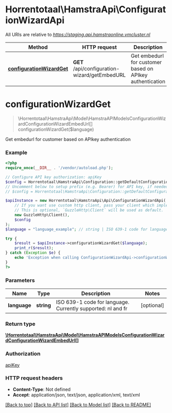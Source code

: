 # Horrentotaal\HamstraApi\ConfigurationWizardApi

All URIs are relative to *https://staging.api.hamstraonline.vmcluster.nl*

Method | HTTP request | Description
------------- | ------------- | -------------
[**configurationWizardGet**](ConfigurationWizardApi.md#configurationWizardGet) | **GET** /api/configuration-wizard/getEmbedURL | Get embedurl for customer based on APIkey authentication


# **configurationWizardGet**
> \Horrentotaal\HamstraApi\Model\HamstraAPIModelsConfigurationWizardConfigurationWizardEmbedUrl[] configurationWizardGet($language)

Get embedurl for customer based on APIkey authentication

### Example
```php
<?php
require_once(__DIR__ . '/vendor/autoload.php');

// Configure API key authorization: apiKey
$config = Horrentotaal\HamstraApi\Configuration::getDefaultConfiguration()->setApiKey('apiKey', 'YOUR_API_KEY');
// Uncomment below to setup prefix (e.g. Bearer) for API key, if needed
// $config = Horrentotaal\HamstraApi\Configuration::getDefaultConfiguration()->setApiKeyPrefix('apiKey', 'Bearer');

$apiInstance = new Horrentotaal\HamstraApi\Api\ConfigurationWizardApi(
    // If you want use custom http client, pass your client which implements `GuzzleHttp\ClientInterface`.
    // This is optional, `GuzzleHttp\Client` will be used as default.
    new GuzzleHttp\Client(),
    $config
);
$language = "language_example"; // string | ISO 639-1 code for language. Currently supported: nl and fr

try {
    $result = $apiInstance->configurationWizardGet($language);
    print_r($result);
} catch (Exception $e) {
    echo 'Exception when calling ConfigurationWizardApi->configurationWizardGet: ', $e->getMessage(), PHP_EOL;
}
?>
```

### Parameters

Name | Type | Description  | Notes
------------- | ------------- | ------------- | -------------
 **language** | **string**| ISO 639-1 code for language. Currently supported: nl and fr | [optional]

### Return type

[**\Horrentotaal\HamstraApi\Model\HamstraAPIModelsConfigurationWizardConfigurationWizardEmbedUrl[]**](../Model/HamstraAPIModelsConfigurationWizardConfigurationWizardEmbedUrl.md)

### Authorization

[apiKey](../../README.md#apiKey)

### HTTP request headers

 - **Content-Type**: Not defined
 - **Accept**: application/json, text/json, application/xml, text/xml

[[Back to top]](#) [[Back to API list]](../../README.md#documentation-for-api-endpoints) [[Back to Model list]](../../README.md#documentation-for-models) [[Back to README]](../../README.md)

